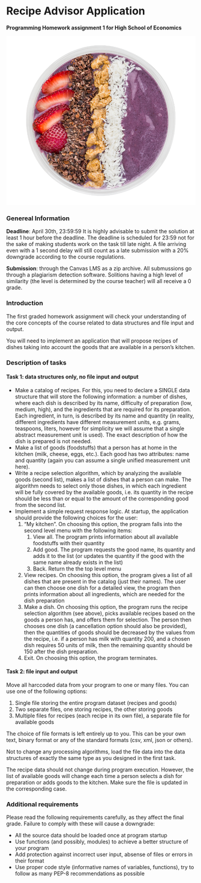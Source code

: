 # Recipe Advisor Application

<b>Programming Homework assignment 1 for High School of Economics</b>



<p align="center">
  <img src="screenshot.png">
</p>



### Genereal Information

<b>Deadline</b>: April 30th, 23:59:59
It is highly advisable to submit the solution at least 1 hour before the deadline. The deadline is scheduled for 23:59 not for the sake of making students work on the task till late night. A file arriving even with a 1 second delay will still count as a late submission with a 20% downgrade according to the course regulations.

<b>Submission</b>: through the Canvas LMS as a zip archive.
All submussions go through a plagiarism detection software. Solitions having a high level of
similarity (the level is determined by the course teacher) will all receive a 0 grade.



### Introduction

The first graded homework assignment will check your understanding of the core concepts of the course related to data structures and file input and output.

You will need to implement an application that will propose recipes of dishes taking into account the goods that are available in a person’s kitchen.



### Description of tasks

#### Task 1: data structures only, no file input and output

* Make a catalog of recipes. For this, you need to declare a SINGLE data structure that will store the following information: a number of dishes, where each dish is described by its name, difficulty of preparation (low, medium, high), and the ingredients that are required for its preparation. Each ingredient, in turn, is described by its name and quantity (in reality, different ingredients have different measurement units, e.g. grams, teaspoons, liters, however for simplicity we will assume that a single abstract measurement unit is used). The exact description of how the dish is prepared is not needed.
* Make a list of goods (foodstuffs) that a person has at home in the kitchen (milk, cheese, eggs, etc.). Each good has two attributes: name and quantity (again you can assume a single unified measurement unit here).
* Write a recipe selection algorithm, which by analyzing the available goods (second list), makes a list of dishes that a person can make. The algorithm needs to select only those dishes, in which each ingredient will be fully covered by the available goods, i.e. its quantity in the recipe should be less than or equal to the amount of the corresponding good from the second list.
* Implement a simple request response logic. At startup, the application should provide the following choices for the user:
  1. “My kitchen”. On choosing this option, the program falls into the second level menu with the following items:
     1. View all. The program prints information about all available foodstuffs with their quantity
     2. Add good. The program requests the good name, its quantity and adds it to the list (or updates the quantity if the good with the same name already exists in the list)
     3. Back. Return the the top level menu
  2. View recipes. On choosing this option, the program gives a list of all dishes that are present in the catalog (just their names). The user can then choose one dish for a detailed view, the program then prints information about all ingredients, which are needed for the dish preparation
  3. Make a dish. On choosing this option, the program runs the recipe selection algorithm (see above), picks available recipes based on the goods a person has, and offers them for selection. The person then chooses one dish (a cancellation option should also be provided), then the quantities of goods should be decreased by the values from the recipe, i.e. if a person has milk with quantity 200, and a chosen dish requires 50 units of milk, then the remaining quantity should be 150 after the dish preparation.
  4. Exit. On choosing this option, the program terminates.



#### Task 2: file input and output

Move all harccoded data from your program to one or many files. You can use one of the following options:

1. Single file storing the entire program dataset (recipes and goods)
2. Two separate files, one storing recipes, the other storing goods
3. Multiple files for recipes (each recipe in its own file), a separate file for available goods

The choice of file formats is left entirely up to you. This can be your own text, binary format or any of the standard formats (csv, xml, json or others).

Not to change any processing algorithms, load the file data into the data structures of exactly the same type as you designed in the first task.

The recipe data should not change during program execution. However, the list of available goods will change each time a person selects a dish for preparation or adds goods to the kitchen. Make sure the file is updated in the corresponding case.



### Additional requirements

Please read the following requirements carefully, as they affect the final grade. Failure to comply with these will cause a downgrade:

* All the source data should be loaded once at program startup
* Use functions (and possibly, modules) to achieve a better structure of your program
* Add protection against incorrect user input, absense of files or errors in their format
* Use proper code style (informative names of variables, functions), try to follow as many PEP-8 recommendations as possible
